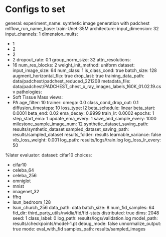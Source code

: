 
# Configs to set

general:
  experiment_name: synthetic image generation with padchest
  mlflow_run_name_base: train-Unet-35M
architecture:
  input_dimension: 32
  input_channels: 1
  dimension_mults:
  - 1
  - 2
  - 2
  - 2
  dropout_rate: 0.1
  group_norm_size: 32
  attn_resolutions:
  - 16
  num_res_blocks: 2
  weight_init_method: uniform
dataset:
  input_image_size: 64
  num_class: 1
  is_class_cond: true
  batch_size: 128
  augment_horizontal_flip: true
  drop_last: true
  training_data_path: data/padchest/padchest_reduced_221208
  metadata_file: data/padchest/PADCHEST_chest_x_ray_images_labels_160K_01.02.19.csv
  pathologies:
  - Soft Tissue Mass
  views:
  - PA
  age_filter: 10
trainer:
  omega: 0.0
  class_cond_drop_out: 0.1
  diffusion_timesteps: 10
  loss_type: l2
  beta_schedule: linear
  beta_start: 0.0001
  beta_end: 0.02
  ema_decay: 0.9999
  train_lr: 0.0002
  epochs: 1
  step_start_ema: 1
  update_ema_every: 1
  save_and_sample_every: 1000
  milestone_sample_image_num: 12
  synthetic_dataset_saving_path: results/synthetic_dataset
  sampled_dataset_saving_path: results/sampled_dataset
  results_folder: results
  learnable_variance: false
  vlb_loss_weight: 0.001
  log_path: results/logs/train.log
  log_loss_lr_every: 50


%later
evaluator:
  dataset: cifar10
  choices:
  - cifar10
  - celeba_64
  - celeba_256
  - omniglot
  - mnist
  - imagenet_32
  - ffhq
  - lsun_bedroom_128
  - lsun_church_256
  data_path: data
  batch_size: 8
  num_fid_samples: 64
  fid_dir: third_party_utils/nvidia/fid/fid-stats
  distributed: true
  dims: 2048
  seed: 1
  class_label: 0
  log_path: results/logs/validation.log
  model_path: results/checkpoints/model-1.pt
  debug_mode: false
  unnormalize_output: true
  mode: eval_with_fid
  samples_path: results/sampled_images
